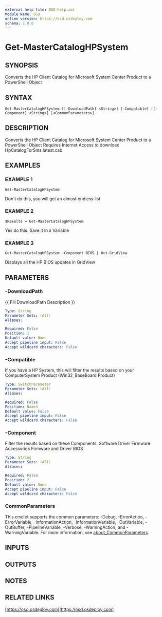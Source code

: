 ```yaml
---
external help file: OSD-help.xml
Module Name: OSD
online version: https://osd.osdeploy.com
schema: 2.0.0
---
```


# Get-MasterCatalogHPSystem

## SYNOPSIS
Converts the HP Client Catalog for Microsoft System Center Product to a PowerShell Object

## SYNTAX

```
Get-MasterCatalogHPSystem [[-DownloadPath] <String>] [-Compatible] [[-Component] <String>] [<CommonParameters>]
```

## DESCRIPTION
Converts the HP Client Catalog for Microsoft System Center Product to a PowerShell Object
Requires Internet Access to download HpCatalogForSms.latest.cab

## EXAMPLES

### EXAMPLE 1
```
Get-MasterCatalogHPSystem
```

Don't do this, you will get an almost endless list

### EXAMPLE 2
```
$Results = Get-MasterCatalogHPSystem
```

Yes do this. 
Save it in a Variable

### EXAMPLE 3
```
Get-MasterCatalogHPSystem -Component BIOS | Out-GridView
```

Displays all the HP BIOS updates in GridView

## PARAMETERS

### -DownloadPath
{{ Fill DownloadPath Description }}

```yaml
Type: String
Parameter Sets: (All)
Aliases:

Required: False
Position: 1
Default value: None
Accept pipeline input: False
Accept wildcard characters: False
```

### -Compatible
If you have a HP System, this will filter the results based on your
ComputerSystem Product (Win32_BaseBoard Product)

```yaml
Type: SwitchParameter
Parameter Sets: (All)
Aliases:

Required: False
Position: Named
Default value: False
Accept pipeline input: False
Accept wildcard characters: False
```

### -Component
Filter the results based on these Components:
Software
Driver
Firmware
Accessories Firmware and Driver
BIOS

```yaml
Type: String
Parameter Sets: (All)
Aliases:

Required: False
Position: 2
Default value: None
Accept pipeline input: False
Accept wildcard characters: False
```

### CommonParameters
This cmdlet supports the common parameters: -Debug, -ErrorAction, -ErrorVariable, -InformationAction, -InformationVariable, -OutVariable, -OutBuffer, -PipelineVariable, -Verbose, -WarningAction, and -WarningVariable. For more information, see [about_CommonParameters](http://go.microsoft.com/fwlink/?LinkID=113216).

## INPUTS

## OUTPUTS

## NOTES

## RELATED LINKS

[https://osd.osdeploy.com](https://osd.osdeploy.com)

